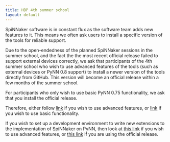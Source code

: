 ```yaml
---
title: HBP 4th summer school
layout: default
---
```


SpiNNaker software is in constant flux as the software team adds new features to it. This means we often ask users to install a specific version of the tools for reliable support.

Due to the open-endedness of the planned SpiNNaker sessions in the summer school, and the fact the the most recent official release failed to support external devices correctly, we ask that participants of the 4th summer school who wish to use advanced features of the tools (such as external devices or PyNN 0.8 support) to install a newer version of the tools directly from GitHub. This version will become an official release within a few months of the summer school.

For participants who only wish to use basic PyNN 0.75 functionality, we ask that you install the official release.

Therefore, either follow [link](../../development/devenv.html) if you wish to use advanced features, or
[link](../../spynnaker/3.0.0/PyNNOnSpinnakerInstall.html) if you wish to use basic functionality.

If you wish to set up a development environment to write new extensions to the implementation of SpiNNaker on PyNN, then look at [this link](PyNNOnSpiNNakerExtensions.html) if you wish to use advanced features, or [this link](../../spynnaker/3.0.0/PyNNOnSpiNNakerExtensions.html) if you are using the official release.


